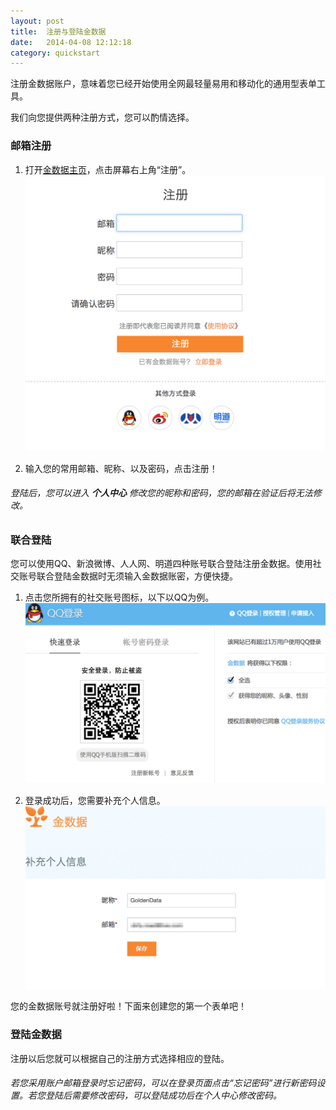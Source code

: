 ```yaml
---
layout: post
title:  注册与登陆金数据
date:   2014-04-08 12:12:18
category: quickstart
---
```


注册金数据账户，意味着您已经开始使用全网最轻量易用和移动化的通用型表单工具。

我们向您提供两种注册方式，您可以酌情选择。

### 邮箱注册

1. 打开[金数据主页](https://jinshuju.net/)，点击屏幕右上角“注册”。
	![](/images/register-goldendata-1.png)

2. 输入您的常用邮箱、昵称、以及密码，点击注册！

###### 登陆后，您可以进入 **个人中心** 修改您的昵称和密码，您的邮箱在验证后将无法修改。

### 联合登陆

您可以使用QQ、新浪微博、人人网、明道四种账号联合登陆注册金数据。使用社交账号联合登陆金数据时无须输入金数据账密，方便快捷。

1. 点击您所拥有的社交账号图标，以下以QQ为例。
	![](/images/register-goldendata-2.png)

2. 登录成功后，您需要补充个人信息。
	![](/images/register-goldendata-3.png)

您的金数据账号就注册好啦！下面来创建您的第一个表单吧！


### 登陆金数据

注册以后您就可以根据自己的注册方式选择相应的登陆。

###### 若您采用账户邮箱登录时忘记密码，可以在登录页面点击“忘记密码”进行新密码设置。若您登陆后需要修改密码，可以登陆成功后在个人中心修改密码。
